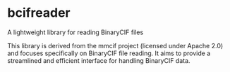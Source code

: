 # bcifreader
A lightweight library for reading BinaryCIF files

This library is derived from the mmcif project (licensed under Apache 2.0) and
focuses specifically on BinaryCIF file reading. It aims to provide a
streamlined and efficient interface for handling BinaryCIF data.
